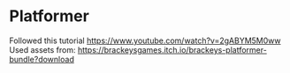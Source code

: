 # Platformer
Followed this tutorial https://www.youtube.com/watch?v=2gABYM5M0ww
Used assets from: https://brackeysgames.itch.io/brackeys-platformer-bundle?download

